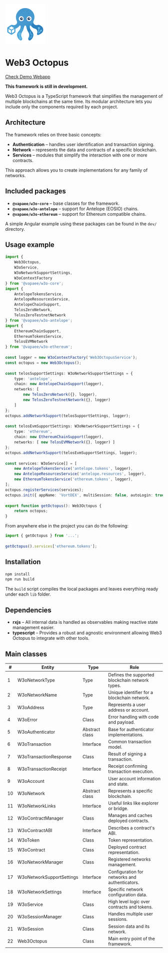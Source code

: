 ![Image](dev/public/assets/octopus.png)
# Web3 Octopus

[Check Demo Webapp](https://vapaee.github.io/web3-octopus)

**This framework is still in development.**

Web3 Octopus is a TypeScript framework that simplifies the management of multiple blockchains at the same time. Its modular architecture lets you include only the components required by each project.

## Architecture
The framework relies on three basic concepts:
- **Authentication** – handles user identification and transaction signing.
- **Network** – represents the data and contracts of a specific blockchain.
- **Services** – modules that simplify the interaction with one or more contracts.

This approach allows you to create implementations for any family of networks.

## Included packages
- **`@vapaee/w3o-core`** – base classes for the framework.
- **`@vapaee/w3o-antelope`** – support for Antelope (EOSIO) chains.
- **`@vapaee/w3o-ethereum`** – support for Ethereum compatible chains.

A simple Angular example using these packages can be found in the `dev/` directory.

## Usage example
```typescript
import {
    Web3Octopus,
    W3oService,
    W3oNetworkSupportSettings,
    W3oContextFactory
} from '@vapaee/w3o-core';
import {
    AntelopeTokensService,
    AntelopeResourcesService,
    AntelopeChainSupport,
    TelosZeroNetwork,
    TelosZeroTestnetNetwork
} from '@vapaee/w3o-antelope';
import {
    EthereumChainSupport,
    EthereumTokensService,
    TelosEVMNetwork
} from '@vapaee/w3o-ethereum';

const logger = new W3oContextFactory('Web3OctopusService');
const octopus = new Web3Octopus();

const telosSupportSettings: W3oNetworkSupportSettings = {
    type: 'antelope',
    chain: new AntelopeChainSupport(logger),
    networks: [
        new TelosZeroNetwork({}, logger),
        new TelosZeroTestnetNetwork({}, logger)
    ]
};
octopus.addNetworkSupport(telosSupportSettings, logger);

const telosEvmSupportSettings: W3oNetworkSupportSettings = {
    type: 'ethereum',
    chain: new EthereumChainSupport(logger),
    networks: [ new TelosEVMNetwork({}, logger) ]
};
octopus.addNetworkSupport(telosEvmSupportSettings, logger);

const services: W3oService[] = [
    new AntelopeTokensService('antelope.tokens', logger),
    new AntelopeResourcesService('antelope.resources', logger),
    new EthereumTokensService('ethereum.tokens', logger),
];
octopus.registerServices(services);
octopus.init({ appName: 'VortDEX', multiSession: false, autoLogin: true }, logger);

export function getOctopus(): Web3Octopus {
    return octopus;
}
```

From anywhere else in the project you can do the following:

```typescript
import { getOctopus } from '...';

getOctopus().services['ethereum.tokens'];
```

## Installation
```bash
npm install
npm run build
```
The `build` script compiles the local packages and leaves everything ready under each `lib` folder.

## Dependencies
- **rxjs** – All internal data is handled as observables making reactive state management easier.
- **typescript** – Provides a robust and agnostic environment allowing Web3 Octopus to integrate with other tools.

## Main classes
| #  | Entity                   | Type            | Role                                                 |
|----|-------------------------|-----------------|------------------------------------------------------|
| 1  | W3oNetworkType          | Type            | Defines the supported blockchain network types.      |
| 2  | W3oNetworkName          | Type            | Unique identifier for a blockchain network.          |
| 3  | W3oAddress              | Type            | Represents a user address or account.                |
| 4  | W3oError                | Class           | Error handling with code and payload.                |
| 5  | W3oAuthenticator        | Abstract class  | Base for authenticator implementations.              |
| 6  | W3oTransaction          | Interface       | Common transaction model.                            |
| 7  | W3oTransactionResponse  | Class           | Result of signing a transaction.                     |
| 8  | W3oTransactionReceipt   | Interface       | Receipt confirming transaction execution.            |
| 9  | W3oAccount              | Class           | User account information and state.                  |
| 10 | W3oNetwork              | Abstract class  | Represents a specific blockchain.                    |
| 11 | W3oNetworkLinks         | Interface       | Useful links like explorer or bridge.                |
| 12 | W3oContractManager      | Class           | Manages and caches deployed contracts.               |
| 13 | W3oContractABI          | Interface       | Describes a contract's ABI.                          |
| 14 | W3oToken                | Class           | Token representation.                                |
| 15 | W3oContract             | Class           | Deployed contract representation.                    |
| 16 | W3oNetworkManager       | Class           | Registered networks management.                      |
| 17 | W3oNetworkSupportSettings | Interface     | Configuration for networks and authenticators.       |
| 18 | W3oNetworkSettings      | Interface       | Specific network configuration data.                 |
| 19 | W3oService              | Class           | High level logic over contracts and tokens.          |
| 20 | W3oSessionManager       | Class           | Handles multiple user sessions.                      |
| 21 | W3oSession              | Class           | Session data and its network.                        |
| 22 | Web3Octopus             | Class           | Main entry point of the framework.                   |
